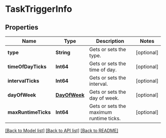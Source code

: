 # TaskTriggerInfo

## Properties
Name | Type | Description | Notes
------------ | ------------- | ------------- | -------------
**type** | **String** | Gets or sets the type. | [optional] 
**timeOfDayTicks** | **Int64** | Gets or sets the time of day. | [optional] 
**intervalTicks** | **Int64** | Gets or sets the interval. | [optional] 
**dayOfWeek** | [**DayOfWeek**](DayOfWeek.md) | Gets or sets the day of week. | [optional] 
**maxRuntimeTicks** | **Int64** | Gets or sets the maximum runtime ticks. | [optional] 

[[Back to Model list]](../README.md#documentation-for-models) [[Back to API list]](../README.md#documentation-for-api-endpoints) [[Back to README]](../README.md)


